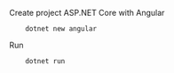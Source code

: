 

Create project ASP.NET Core with Angular
```
    dotnet new angular
```

Run 
```
    dotnet run
```